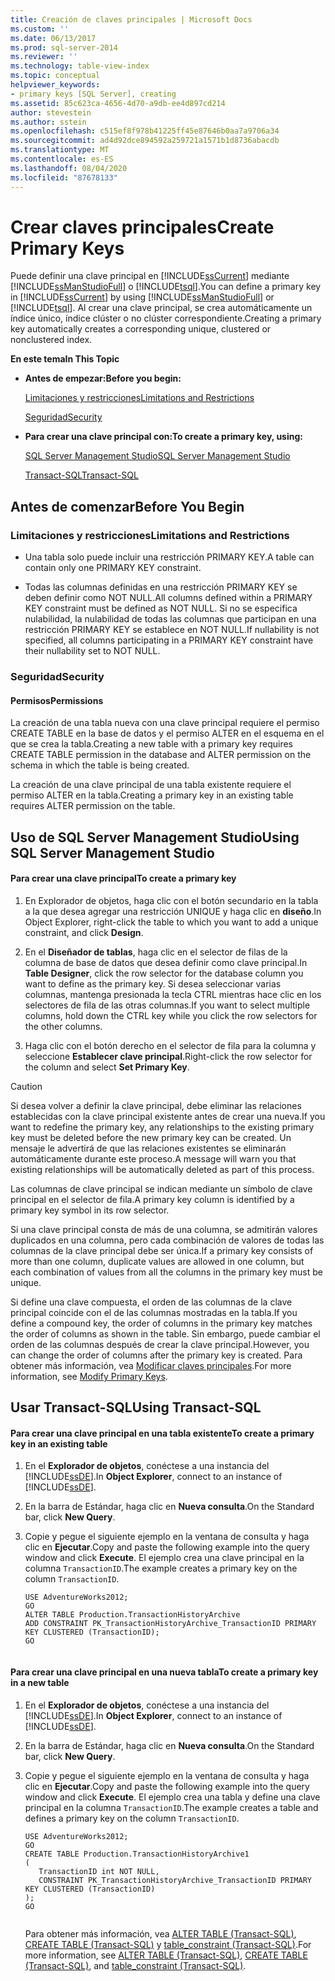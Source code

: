 ```yaml
---
title: Creación de claves principales | Microsoft Docs
ms.custom: ''
ms.date: 06/13/2017
ms.prod: sql-server-2014
ms.reviewer: ''
ms.technology: table-view-index
ms.topic: conceptual
helpviewer_keywords:
- primary keys [SQL Server], creating
ms.assetid: 85c623ca-4656-4d70-a9db-ee4d897cd214
author: stevestein
ms.author: sstein
ms.openlocfilehash: c515ef8f978b41225ff45e87646b0aa7a9706a34
ms.sourcegitcommit: ad4d92dce894592a259721a1571b1d8736abacdb
ms.translationtype: MT
ms.contentlocale: es-ES
ms.lasthandoff: 08/04/2020
ms.locfileid: "87678133"
---
```

# <a name="create-primary-keys"></a><span data-ttu-id="5b9cf-102">Crear claves principales</span><span class="sxs-lookup"><span data-stu-id="5b9cf-102">Create Primary Keys</span></span>
  <span data-ttu-id="5b9cf-103">Puede definir una clave principal en [!INCLUDE[ssCurrent](../../includes/sscurrent-md.md)] mediante [!INCLUDE[ssManStudioFull](../../includes/ssmanstudiofull-md.md)] o [!INCLUDE[tsql](../../includes/tsql-md.md)].</span><span class="sxs-lookup"><span data-stu-id="5b9cf-103">You can define a primary key in [!INCLUDE[ssCurrent](../../includes/sscurrent-md.md)] by using [!INCLUDE[ssManStudioFull](../../includes/ssmanstudiofull-md.md)] or [!INCLUDE[tsql](../../includes/tsql-md.md)].</span></span> <span data-ttu-id="5b9cf-104">Al crear una clave principal, se crea automáticamente un índice único, índice clúster o no clúster correspondiente.</span><span class="sxs-lookup"><span data-stu-id="5b9cf-104">Creating a primary key automatically creates a corresponding unique, clustered or nonclustered index.</span></span>  
  
 <span data-ttu-id="5b9cf-105">**En este tema**</span><span class="sxs-lookup"><span data-stu-id="5b9cf-105">**In This Topic**</span></span>  
  
-   <span data-ttu-id="5b9cf-106">**Antes de empezar:**</span><span class="sxs-lookup"><span data-stu-id="5b9cf-106">**Before you begin:**</span></span>  
  
     [<span data-ttu-id="5b9cf-107">Limitaciones y restricciones</span><span class="sxs-lookup"><span data-stu-id="5b9cf-107">Limitations and Restrictions</span></span>](#Restrictions)  
  
     [<span data-ttu-id="5b9cf-108">Seguridad</span><span class="sxs-lookup"><span data-stu-id="5b9cf-108">Security</span></span>](#Security)  
  
-   <span data-ttu-id="5b9cf-109">**Para crear una clave principal con:**</span><span class="sxs-lookup"><span data-stu-id="5b9cf-109">**To create a primary key, using:**</span></span>  
  
     [<span data-ttu-id="5b9cf-110">SQL Server Management Studio</span><span class="sxs-lookup"><span data-stu-id="5b9cf-110">SQL Server Management Studio</span></span>](#SSMSProcedure)  
  
     [<span data-ttu-id="5b9cf-111">Transact-SQL</span><span class="sxs-lookup"><span data-stu-id="5b9cf-111">Transact-SQL</span></span>](#TsqlProcedure)  
  
##  <a name="before-you-begin"></a><a name="BeforeYouBegin"></a> <span data-ttu-id="5b9cf-112">Antes de comenzar</span><span class="sxs-lookup"><span data-stu-id="5b9cf-112">Before You Begin</span></span>  
  
###  <a name="limitations-and-restrictions"></a><a name="Restrictions"></a> <span data-ttu-id="5b9cf-113">Limitaciones y restricciones</span><span class="sxs-lookup"><span data-stu-id="5b9cf-113">Limitations and Restrictions</span></span>  
  
-   <span data-ttu-id="5b9cf-114">Una tabla solo puede incluir una restricción PRIMARY KEY.</span><span class="sxs-lookup"><span data-stu-id="5b9cf-114">A table can contain only one PRIMARY KEY constraint.</span></span>  
  
-   <span data-ttu-id="5b9cf-115">Todas las columnas definidas en una restricción PRIMARY KEY se deben definir como NOT NULL.</span><span class="sxs-lookup"><span data-stu-id="5b9cf-115">All columns defined within a PRIMARY KEY constraint must be defined as NOT NULL.</span></span> <span data-ttu-id="5b9cf-116">Si no se especifica nulabilidad, la nulabilidad de todas las columnas que participan en una restricción PRIMARY KEY se establece en NOT NULL.</span><span class="sxs-lookup"><span data-stu-id="5b9cf-116">If nullability is not specified, all columns participating in a PRIMARY KEY constraint have their nullability set to NOT NULL.</span></span>  
  
###  <a name="security"></a><a name="Security"></a> <span data-ttu-id="5b9cf-117">Seguridad</span><span class="sxs-lookup"><span data-stu-id="5b9cf-117">Security</span></span>  
  
####  <a name="permissions"></a><a name="Permissions"></a> <span data-ttu-id="5b9cf-118">Permisos</span><span class="sxs-lookup"><span data-stu-id="5b9cf-118">Permissions</span></span>  
 <span data-ttu-id="5b9cf-119">La creación de una tabla nueva con una clave principal requiere el permiso CREATE TABLE en la base de datos y el permiso ALTER en el esquema en el que se crea la tabla.</span><span class="sxs-lookup"><span data-stu-id="5b9cf-119">Creating a new table with a primary key requires CREATE TABLE permission in the database and ALTER permission on the schema in which the table is being created.</span></span>  
  
 <span data-ttu-id="5b9cf-120">La creación de una clave principal de una tabla existente requiere el permiso ALTER en la tabla.</span><span class="sxs-lookup"><span data-stu-id="5b9cf-120">Creating a primary key in an existing table requires ALTER permission on the table.</span></span>  
  
##  <a name="using-sql-server-management-studio"></a><a name="SSMSProcedure"></a> <span data-ttu-id="5b9cf-121">Uso de SQL Server Management Studio</span><span class="sxs-lookup"><span data-stu-id="5b9cf-121">Using SQL Server Management Studio</span></span>  
  
#### <a name="to-create-a-primary-key"></a><span data-ttu-id="5b9cf-122">Para crear una clave principal</span><span class="sxs-lookup"><span data-stu-id="5b9cf-122">To create a primary key</span></span>  
  
1.  <span data-ttu-id="5b9cf-123">En Explorador de objetos, haga clic con el botón secundario en la tabla a la que desea agregar una restricción UNIQUE y haga clic en **diseño**.</span><span class="sxs-lookup"><span data-stu-id="5b9cf-123">In Object Explorer, right-click the table to which you want to add a unique constraint, and click **Design**.</span></span>  
  
2.  <span data-ttu-id="5b9cf-124">En el **Diseñador de tablas**, haga clic en el selector de filas de la columna de base de datos que desea definir como clave principal.</span><span class="sxs-lookup"><span data-stu-id="5b9cf-124">In **Table Designer**, click the row selector for the database column you want to define as the primary key.</span></span> <span data-ttu-id="5b9cf-125">Si desea seleccionar varias columnas, mantenga presionada la tecla CTRL mientras hace clic en los selectores de fila de las otras columnas.</span><span class="sxs-lookup"><span data-stu-id="5b9cf-125">If you want to select multiple columns, hold down the CTRL key while you click the row selectors for the other columns.</span></span>  
  
3.  <span data-ttu-id="5b9cf-126">Haga clic con el botón derecho en el selector de fila para la columna y seleccione **Establecer clave principal**.</span><span class="sxs-lookup"><span data-stu-id="5b9cf-126">Right-click the row selector for the column and select **Set Primary Key**.</span></span>  
  
> [!CAUTION]  
>  <span data-ttu-id="5b9cf-127">Si desea volver a definir la clave principal, debe eliminar las relaciones establecidas con la clave principal existente antes de crear una nueva.</span><span class="sxs-lookup"><span data-stu-id="5b9cf-127">If you want to redefine the primary key, any relationships to the existing primary key must be deleted before the new primary key can be created.</span></span> <span data-ttu-id="5b9cf-128">Un mensaje le advertirá de que las relaciones existentes se eliminarán automáticamente durante este proceso.</span><span class="sxs-lookup"><span data-stu-id="5b9cf-128">A message will warn you that existing relationships will be automatically deleted as part of this process.</span></span>  
  
 <span data-ttu-id="5b9cf-129">Las columnas de clave principal se indican mediante un símbolo de clave principal en el selector de fila.</span><span class="sxs-lookup"><span data-stu-id="5b9cf-129">A primary key column is identified by a primary key symbol in its row selector.</span></span>  
  
 <span data-ttu-id="5b9cf-130">Si una clave principal consta de más de una columna, se admitirán valores duplicados en una columna, pero cada combinación de valores de todas las columnas de la clave principal debe ser única.</span><span class="sxs-lookup"><span data-stu-id="5b9cf-130">If a primary key consists of more than one column, duplicate values are allowed in one column, but each combination of values from all the columns in the primary key must be unique.</span></span>  
  
 <span data-ttu-id="5b9cf-131">Si define una clave compuesta, el orden de las columnas de la clave principal coincide con el de las columnas mostradas en la tabla.</span><span class="sxs-lookup"><span data-stu-id="5b9cf-131">If you define a compound key, the order of columns in the primary key matches the order of columns as shown in the table.</span></span> <span data-ttu-id="5b9cf-132">Sin embargo, puede cambiar el orden de las columnas después de crear la clave principal.</span><span class="sxs-lookup"><span data-stu-id="5b9cf-132">However, you can change the order of columns after the primary key is created.</span></span> <span data-ttu-id="5b9cf-133">Para obtener más información, vea [Modificar claves principales](modify-primary-keys.md).</span><span class="sxs-lookup"><span data-stu-id="5b9cf-133">For more information, see [Modify Primary Keys](modify-primary-keys.md).</span></span>  
  
##  <a name="using-transact-sql"></a><a name="TsqlProcedure"></a> <span data-ttu-id="5b9cf-134">Usar Transact-SQL</span><span class="sxs-lookup"><span data-stu-id="5b9cf-134">Using Transact-SQL</span></span>  
  
#### <a name="to-create-a-primary-key-in-an-existing-table"></a><span data-ttu-id="5b9cf-135">Para crear una clave principal en una tabla existente</span><span class="sxs-lookup"><span data-stu-id="5b9cf-135">To create a primary key in an existing table</span></span>  
  
1.  <span data-ttu-id="5b9cf-136">En el **Explorador de objetos**, conéctese a una instancia del [!INCLUDE[ssDE](../../includes/ssde-md.md)].</span><span class="sxs-lookup"><span data-stu-id="5b9cf-136">In **Object Explorer**, connect to an instance of [!INCLUDE[ssDE](../../includes/ssde-md.md)].</span></span>  
  
2.  <span data-ttu-id="5b9cf-137">En la barra de Estándar, haga clic en **Nueva consulta**.</span><span class="sxs-lookup"><span data-stu-id="5b9cf-137">On the Standard bar, click **New Query**.</span></span>  
  
3.  <span data-ttu-id="5b9cf-138">Copie y pegue el siguiente ejemplo en la ventana de consulta y haga clic en **Ejecutar**.</span><span class="sxs-lookup"><span data-stu-id="5b9cf-138">Copy and paste the following example into the query window and click **Execute**.</span></span> <span data-ttu-id="5b9cf-139">El ejemplo crea una clave principal en la columna `TransactionID`.</span><span class="sxs-lookup"><span data-stu-id="5b9cf-139">The example creates a primary key on the column `TransactionID`.</span></span>  
  
    ```  
    USE AdventureWorks2012;  
    GO  
    ALTER TABLE Production.TransactionHistoryArchive   
    ADD CONSTRAINT PK_TransactionHistoryArchive_TransactionID PRIMARY KEY CLUSTERED (TransactionID);  
    GO  
  
    ```  
  
#### <a name="to-create-a-primary-key-in-a-new-table"></a><span data-ttu-id="5b9cf-140">Para crear una clave principal en una nueva tabla</span><span class="sxs-lookup"><span data-stu-id="5b9cf-140">To create a primary key in a new table</span></span>  
  
1.  <span data-ttu-id="5b9cf-141">En el **Explorador de objetos**, conéctese a una instancia del [!INCLUDE[ssDE](../../includes/ssde-md.md)].</span><span class="sxs-lookup"><span data-stu-id="5b9cf-141">In **Object Explorer**, connect to an instance of [!INCLUDE[ssDE](../../includes/ssde-md.md)].</span></span>  
  
2.  <span data-ttu-id="5b9cf-142">En la barra de Estándar, haga clic en **Nueva consulta**.</span><span class="sxs-lookup"><span data-stu-id="5b9cf-142">On the Standard bar, click **New Query**.</span></span>  
  
3.  <span data-ttu-id="5b9cf-143">Copie y pegue el siguiente ejemplo en la ventana de consulta y haga clic en **Ejecutar**.</span><span class="sxs-lookup"><span data-stu-id="5b9cf-143">Copy and paste the following example into the query window and click **Execute**.</span></span> <span data-ttu-id="5b9cf-144">El ejemplo crea una tabla y define una clave principal en la columna `TransactionID`.</span><span class="sxs-lookup"><span data-stu-id="5b9cf-144">The example creates a table and defines a primary key on the column `TransactionID`.</span></span>  
  
    ```  
    USE AdventureWorks2012;  
    GO  
    CREATE TABLE Production.TransactionHistoryArchive1  
    (  
       TransactionID int NOT NULL,  
       CONSTRAINT PK_TransactionHistoryArchive_TransactionID PRIMARY KEY CLUSTERED (TransactionID)  
    );  
    GO  
  
    ```  
  
     <span data-ttu-id="5b9cf-145">Para obtener más información, vea [ALTER TABLE &#40;Transact-SQL&#41;](/sql/t-sql/statements/alter-table-transact-sql), [CREATE TABLE &#40;Transact-SQL&#41;](/sql/t-sql/statements/create-table-transact-sql) y [table_constraint &#40;Transact-SQL&#41;](/sql/relational-databases/system-information-schema-views/table-constraints-transact-sql).</span><span class="sxs-lookup"><span data-stu-id="5b9cf-145">For more information, see [ALTER TABLE &#40;Transact-SQL&#41;](/sql/t-sql/statements/alter-table-transact-sql), [CREATE TABLE &#40;Transact-SQL&#41;](/sql/t-sql/statements/create-table-transact-sql), and [table_constraint &#40;Transact-SQL&#41;](/sql/relational-databases/system-information-schema-views/table-constraints-transact-sql).</span></span>  
  
###  <a name="TsqlExample"></a>  

